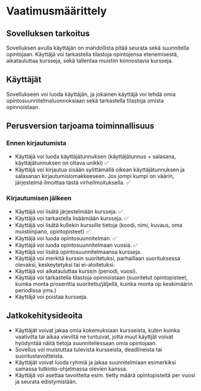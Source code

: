 # Vaatimusmäärittely

## Sovelluksen tarkoitus

Sovelluksen avulla käyttäjän on mahdollista pitää seurata sekä suunnitella opintojaan. Käyttäjä voi tarkastella tilastoja opintojensa etenemisestä, aikatauluttaa kursseja, sekä tallentaa muistiin kiinnostavia kursseja.

## Käyttäjät

Sovellukseen voi luoda käyttäjän, ja jokainen käyttäjä voi tehdä omia opintosuunnitelmaluonnoksiaan sekä tarkastella tilastoja omista opinnoistaan.

## Perusversion tarjoama toiminnallisuus

### Ennen kirjautumista

- Käyttäjä voi luoda käyttäjätunnuksen (käyttäjätunnus + salasana, käyttäjätunnuksen on oltava unikki) ✅
- Käyttäjä voi kirjautua sisään syöttämällä oikean käyttäjätunnuksen ja salasanan kirjautumislomakkeeseen. Jos jompi kumpi on väärin, järjestelmä ilmoittaa tästä virheilmoituksella. ✅

### Kirjautumisen jälkeen

- Käyttäjä voi lisätä järjestelmään kursseja. ✅
- Käyttäjä voi tarkastella lisäämiään kursseja. ✅
- Käyttäjä voi lisätä kullekin kurssille tietoja (koodi, nimi, kuvaus, oma muistiinpano, opintopisteet) ✅
- Käyttäjä voi luoda opintosuunnitelman. ✅
- Käyttäjä voi luoda opintosuunnitelmaan vuosia. ✅
- Käyttäjä voi lisätä opintosuunnitelmaansa kursseja.
- Käyttäjä voi merkitä kurssin suoritetuksi, parhaillaan suorituksessa olevaksi, keskeytetyksi tai ei-aloitetuksi.
- Käyttäjä voi aikatauluttaa kurssin (periodi, vuosi).
- Käyttäjä voi tarkastella tilastoja opinnoistaan (suoritetut opintopisteet, kuinka monta prosenttia suoritettu/jäljellä, kuinka monta op keskimäärin periodissa yms.)
- Käyttäjä voi poistaa kursseja.

## Jatkokehitysideoita

- Käyttäjät voivat jakaa omia kokemuksiaan kursseista, kuten kuinka vaativilta tai aikaa vieviltä ne tuntuivat, jotta muut käyttjät voivat hyödyntää näitä tietoja suunnitellessaan omia opintojaan.
- Sovellus voi muistuttaa tulevista kursseista, deadlineista tai suoritustavoitteista.
- Käyttäjät voivat luoda ryhmiä ja jakaa suunnitelmiaan esimerkiksi samassa tutkinto-ohjelmassa olevien kanssa.
- Käyttäjä voi asettaa tavoitteita esim. tietty määrä opintopisteitä per vuosi ja seurata edistymistään.
